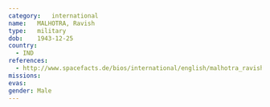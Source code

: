 ```yaml
---
category:	international
name:	MALHOTRA, Ravish
type:	military
dob:	1943-12-25
country:
  - IND
references:
  - http://www.spacefacts.de/bios/international/english/malhotra_ravish.htm
missions:
evas:
gender:	Male
---
```

